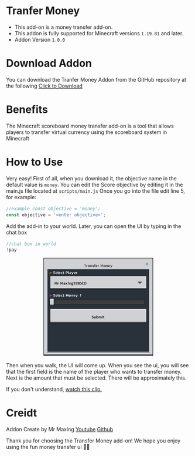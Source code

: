 # Tranfer Money

* This add-on is a money transfer add-on.
* This addon is fully supported for Minecraft versions `1.19.81` and later.
* Addon Version `1.0.0`

# Download Addon
 You can download the Tranfer Money Addon from the GitHub repository at the following [Click to Download](https://github.com/MrMaxing/Tranfer-Money/archive/refs/heads/main.zip)

# Benefits
The Minecraft scoreboard money transfer add-on is a tool that allows players to transfer virtual currency using the scoreboard system in Minecraft

# How to Use
Very easy! First of all, when you download it, the objective name in the default value is `money`. You can edit the Score objective by editing it in the main.js file located at `scripts/main.js` Once you go into the file edit line 5, for example:
```js
//example const objective = 'money';
const objective = '<enter objective>';
```
Add the add-in to your world. Later, you can open the UI by typing in the chat box 
```js
//chat box in world
!pay
```


<p align="center">
<img src="https://raw.githubusercontent.com/MrMaxing/Data-Of-Readme/main/Tranfer%20Money/ui.png" width="300">
</p>

Then when you walk, the UI will come up. When you see the ui, you will see that the first field is the name of the player who wants to transfer money. Next is the amount that must be selected. There will be approximately this.

If you don't understand, [watch this clip.](https://www.youtube.com/watch?v=7XpdIc1qA1U)

# Creidt

Addon Create by Mr Maxing 
[Youtube](https://www.youtube.com/@MrMaxing)
[Github](https://github.com/MrMaxing)

Thank you for choosing the Transfer Money add-on! We hope you enjoy using the fun money transfer ui 💫👏
